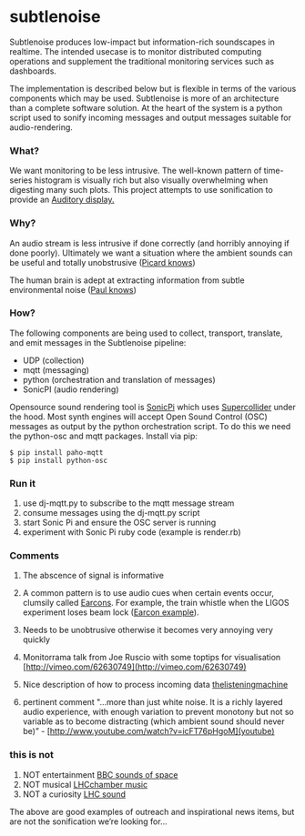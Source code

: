 # subtlenoise

Subtlenoise produces low-impact but information-rich soundscapes in realtime.
The intended usecase is to monitor distributed computing operations and
supplement the traditional monitoring services such as dashboards.

The implementation is described below but is flexible in terms of the various
components which may be used. Subtlenoise is more of an architecture than a
complete software solution. At the heart of the system is a python script used
to sonify incoming messages and output messages suitable for audio-rendering.

### What?

We want monitoring to be less intrusive. The well-known pattern of time-series
histogram is visually rich but also visually overwhelming when digesting many
such plots. This project attempts to use sonification to provide an [Auditory
display.](http://en.wikipedia.org/wiki/Auditory_display)

### Why?

An audio stream is less intrusive if done correctly (and horribly annoying if
done poorly). Ultimately we want a situation where the ambient sounds can be
useful and totally unobstrusive ([Picard knows](https://vimeo.com/122118684))

The human brain is adept at extracting information from subtle environmental
noise ([Paul knows](https://vimeo.com/122996114))

### How?

The following components are being used to collect, transport, translate, and
emit messages in the Subtlenoise pipeline:

* UDP (collection)
* mqtt (messaging)
* python (orchestration and translation of messages)
* SonicPI (audio rendering)

Opensource sound rendering tool is [SonicPi](https://sonic-pi.net/) which uses
[Supercollider](http://supercollider.sourceforge.net/) under the hood.  Most
synth engines will accept Open Sound Control (OSC) messages as output by the
python orchestration script. To do this we need the python-osc and mqtt
packages. Install via pip:

```
$ pip install paho-mqtt
$ pip install python-osc
```

### Run it

1. use dj-mqtt.py to subscribe to the mqtt message stream
2. consume messages using the dj-mqtt.py script
3. start Sonic Pi and ensure the OSC server is running
5. experiment with Sonic Pi ruby code (example is render.rb)


### Comments

1. The abscence of signal is informative

2. A common pattern is to use audio cues when certain events occur, clumsily
called [Earcons](http://en.wikipedia.org/wiki/Earcon). For example, the train
whistle when the LIGOS experiment loses beam lock ([Earcon
example](https://vimeo.com/122982348)).

3. Needs to be unobtrusive otherwise it becomes very annoying very quickly

4. Monitorrama talk from Joe Ruscio with some toptips for visualisation
[http://vimeo.com/62630749](http://vimeo.com/62630749)

5. Nice description of how to process incoming data
[thelisteningmachine](http://www.thelisteningmachine.org/about)

6. pertinent comment "...more than just white noise. It is a richly layered
audio experience, with enough variation to prevent monotony but not so variable
as to become distracting (which ambient sound should never be)” -
[http://www.youtube.com/watch?v=icFT76pHgoM](youtube)

### this is not

1. NOT entertainment  [BBC sounds of space](http://www.bbc.co.uk/programmes/b050bwpp)
2. NOT musical  [LHCchamber music](https://www.youtube.com/watch?v=gPmQcviT-R4)
3. NOT a curiosity [LHC sound](http://lhcsound.hep.ucl.ac.uk/)

The above are good examples of outreach and inspirational news items, but are not the sonification we’re looking for...
